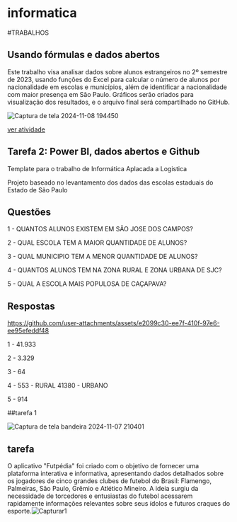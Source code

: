 # informatica

#TRABALHOS

## Usando fórmulas e dados abertos

Este trabalho visa analisar dados sobre alunos estrangeiros no 2º semestre de 2023, usando funções do Excel para calcular o número de alunos por nacionalidade em escolas e municípios, além de identificar a nacionalidade com maior presença em São Paulo. Gráficos serão criados para visualização dos resultados, e o arquivo final será compartilhado no GitHub.

![Captura de tela 2024-11-08 194450](https://github.com/user-attachments/assets/8c712f62-41da-4cc3-9961-168c664a0160)

[ver atividade](https://github.com/user-attachments/files/17684819/trabalho.1.xlsx)


## Tarefa 2: Power BI, dados abertos e Github

Template para o trabalho de Informática Aplacada a Logistica 

Projeto baseado no levantamento dos dados das escolas estaduais do Estado de São Paulo

## Questões  
1 - QUANTOS ALUNOS EXISTEM EM SÃO JOSE DOS CAMPOS?

2 - QUAL ESCOLA TEM A MAIOR QUANTIDADE DE ALUNOS?

3 - QUAL MUNICIPIO TEM A MENOR QUANTIDADE DE ALUNOS?

4 - QUANTOS ALUNOS TEM NA ZONA RURAL E ZONA URBANA DE SJC?

5 - QUAL A ESCOLA MAIS POPULOSA DE CAÇAPAVA?

## Respostas


https://github.com/user-attachments/assets/e2099c30-ee7f-410f-97e6-ee95efeddf48





1 - 41.933

2 - 3.329

3 - 64

4 - 553 - RURAL
 41380 - URBANO
    
5 - 914     

##tarefa 1

 ![Captura de tela bandeira 2024-11-07 210401](https://github.com/user-attachments/assets/d22f1786-4349-4112-95de-5a087e529023)

## tarefa     
O aplicativo "Futpédia" foi criado com o objetivo de fornecer uma plataforma interativa e informativa, apresentando dados detalhados sobre os jogadores de cinco grandes clubes de futebol do Brasil: Flamengo, Palmeiras, São Paulo, Grêmio e Atlético Mineiro. A ideia surgiu da necessidade de torcedores e entusiastas do futebol acessarem rapidamente informações relevantes sobre seus ídolos e futuros craques do esporte.![Capturar1](https://github.com/user-attachments/assets/7a843d76-6c38-404e-b35c-ae79ad2c61a4)


 

